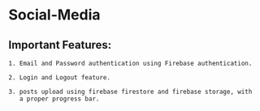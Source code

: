 # Social-Media

## Important Features:
    1. Email and Password authentication using Firebase authentication.
    
    2. Login and Logout feature.
    
    3. posts upload using firebase firestore and firebase storage, with 
       a proper progress bar.
   
